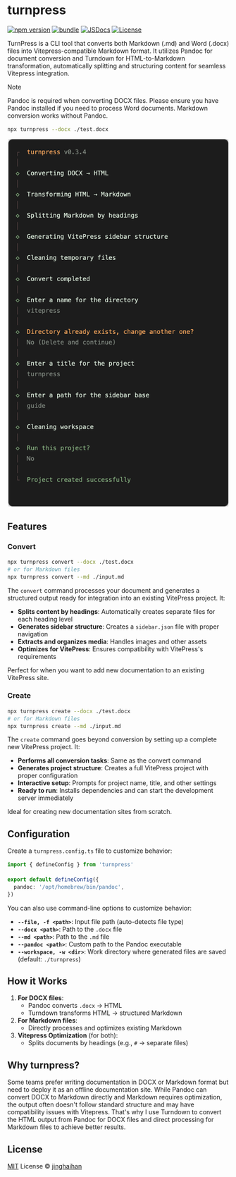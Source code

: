 # turnpress

[![npm version][npm-version-src]][npm-version-href]
[![bundle][bundle-src]][bundle-href]
[![JSDocs][jsdocs-src]][jsdocs-href]
[![License][license-src]][license-href]

TurnPress is a CLI tool that converts both Markdown (.md) and Word (.docx) files into Vitepress-compatible Markdown format. It utilizes Pandoc for document conversion and Turndown for HTML-to-Markdown transformation, automatically splitting and structuring content for seamless Vitepress integration.

> [!NOTE]
> Pandoc is required when converting DOCX files. Please ensure you have Pandoc installed if you need to process Word documents. Markdown conversion works without Pandoc.

```sh
npx turnpress --docx ./test.docx
```

<p align='center'>
<img src='./assets/turnpress.png' width='500'/>
</p>

## Features

### Convert

```sh
npx turnpress convert --docx ./test.docx
# or for Markdown files
npx turnpress convert --md ./input.md
```

The `convert` command processes your document and generates a structured output ready for integration into an existing VitePress project. It:

- **Splits content by headings**: Automatically creates separate files for each heading level
- **Generates sidebar structure**: Creates a `sidebar.json` file with proper navigation
- **Extracts and organizes media**: Handles images and other assets
- **Optimizes for VitePress**: Ensures compatibility with VitePress's requirements

Perfect for when you want to add new documentation to an existing VitePress site.

### Create

```sh
npx turnpress create --docx ./test.docx
# or for Markdown files
npx turnpress create --md ./input.md
```

The `create` command goes beyond conversion by setting up a complete new VitePress project. It:

- **Performs all conversion tasks**: Same as the convert command
- **Generates project structure**: Creates a full VitePress project with proper configuration
- **Interactive setup**: Prompts for project name, title, and other settings
- **Ready to run**: Installs dependencies and can start the development server immediately

Ideal for creating new documentation sites from scratch.

## Configuration

Create a `turnpress.config.ts` file to customize behavior:

```ts
import { defineConfig } from 'turnpress'

export default defineConfig({
  pandoc: '/opt/homebrew/bin/pandoc',
})
```

You can also use command-line options to customize behavior:

- **`--file, -f <path>`**: Input file path (auto-detects file type)
- **`--docx <path>`**: Path to the `.docx` file
- **`--md <path>`**: Path to the `.md` file
- **`--pandoc <path>`**: Custom path to the Pandoc executable
- **`--workspace, -w <dir>`**: Work directory where generated files are saved (default: `./turnpress`)

## How it Works

1. **For DOCX files**:
   - Pandoc converts `.docx` → HTML
   - Turndown transforms HTML → structured Markdown
2. **For Markdown files**:
   - Directly processes and optimizes existing Markdown
3. **Vitepress Optimization** (for both):
   - Splits documents by headings (e.g., `#` → separate files)

## Why turnpress?

Some teams prefer writing documentation in DOCX or Markdown format but need to deploy it as an offline documentation site. While Pandoc can convert DOCX to Markdown directly and Markdown requires optimization, the output often doesn't follow standard structure and may have compatibility issues with Vitepress. That's why I use Turndown to convert the HTML output from Pandoc for DOCX files and direct processing for Markdown files to achieve better results.

## License

[MIT](./LICENSE) License © [jinghaihan](https://github.com/jinghaihan)

<!-- Badges -->

[npm-version-src]: https://img.shields.io/npm/v/turnpress?style=flat&colorA=080f12&colorB=1fa669
[npm-version-href]: https://npmjs.com/package/turnpress
[npm-downloads-src]: https://img.shields.io/npm/dm/turnpress?style=flat&colorA=080f12&colorB=1fa669
[npm-downloads-href]: https://npmjs.com/package/turnpress
[bundle-src]: https://img.shields.io/bundlephobia/minzip/turnpress?style=flat&colorA=080f12&colorB=1fa669&label=minzip
[bundle-href]: https://bundlephobia.com/result?p=turnpress
[license-src]: https://img.shields.io/badge/license-MIT-blue.svg?style=flat&colorA=080f12&colorB=1fa669
[license-href]: https://github.com/jinghaihan/turnpress/LICENSE
[jsdocs-src]: https://img.shields.io/badge/jsdocs-reference-080f12?style=flat&colorA=080f12&colorB=1fa669
[jsdocs-href]: https://www.jsdocs.io/package/turnpress
